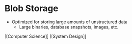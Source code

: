 # Blob Storage

- Optimized for storing large amounts of unstructured data
  - Large binaries, database snapshots, images, etc.

[[Computer Science]] [[System Design]]